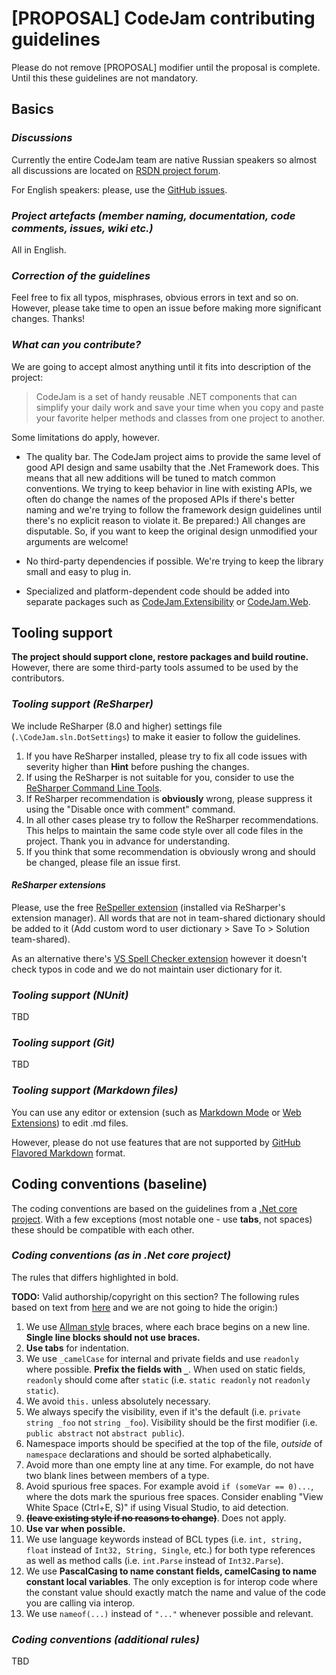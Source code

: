 # [PROPOSAL] CodeJam contributing guidelines
Please do not remove [PROPOSAL] modifier until the proposal is complete.
Until this these guidelines are not mandatory.

## Basics
### _Discussions_
Currently the entire CodeJam team are native Russian speakers so almost all discussions are located on [RSDN project forum](http://rsdn.ru/forum/prj.codejam/).

For English speakers: please, use the [GitHub issues](https://github.com/rsdn/CodeJam/issues). 

### _Project artefacts (member naming, documentation, code comments, issues, wiki etc.)_
All in English.

### _Correction of the guidelines_
Feel free to fix all typos, misphrases, obvious errors in text and so on.
However, please take time to open an issue before making more significant changes. Thanks!

### _What can you contribute?_
We are going to accept almost anything until it fits into description of the project:
>CodeJam is a set of handy reusable .NET components that can simplify your daily work and save your time when you copy and paste your favorite helper methods and classes from one project to another.

Some limitations do apply, however.

* The quality bar. The CodeJam project aims to provide the same level of good API design and same usabilty that the  .Net Framework does. This means that all new additions will be tuned to match common conventions. We trying to keep behavior in line with existing APIs, we often do change the names of the proposed APIs if there's better naming and we're trying to follow the framework design guidelines until there's no explicit reason to violate it. Be prepared:)
 All changes are disputable. So, if you want to keep the original design unmodified your arguments are welcome!
 
* No third-party dependencies if possible. We're trying to keep the library small and easy to plug in.

* Specialized and platform-dependent code should be added into separate packages such as [CodeJam.Extensibility](https://github.com/rsdn/CodeJam.Extensibility)  or [CodeJam.Web](https://github.com/rsdn/CodeJam.Web).

## Tooling support
**The project should support clone, restore packages and build routine.**
However, there are some third-party tools assumed to be used by the contributors.

### _Tooling support (ReSharper)_

We include ReSharper (8.0 and higher) settings file (`.\CodeJam.sln.DotSettings`) to make it easier to follow the guidelines.

1. If you have ReSharper installed, please try to fix all code issues with severity higher than **Hint** before pushing the changes.
1. If using the ReSharper is not suitable for you, consider to use the [ReSharper Command Line Tools](https://www.jetbrains.com/resharper/features/command-line.html).
1. If ReSharper recommendation is **obviously** wrong, please suppress it using the "Disable once with comment" command.
1. In all other cases please try to follow the ReSharper recommendations. This helps to maintain the same code style over all code files in the project. Thank you in advance for understanding.
1. If you think that some recommendation is obviously wrong and should be changed, please file an issue first. 

#### _ReSharper extensions_
Please, use the free [ReSpeller extension](https://resharper-plugins.jetbrains.com/packages/ReSpeller/) (installed via ReSharper's extension manager). All words that are not in team-shared dictionary should be added to it (Add custom word to user dictionary > Save To > Solution team-shared).

As an alternative there's [VS Spell Checker extension](https://visualstudiogallery.msdn.microsoft.com/a23de100-31a1-405c-b4b7-d6be40c3dfff) however it doesn't check typos in code and we do not maintain user dictionary for it. 

### _Tooling support (NUnit)_
TBD

### _Tooling support (Git)_
TBD

### _Tooling support (Markdown files)_
You can use any editor or extension (such as [Markdown Mode](https://visualstudiogallery.msdn.microsoft.com/0855e23e-4c4c-4c82-8b39-24ab5c5a7f79) or [Web Extensions](https://visualstudiogallery.msdn.microsoft.com/ee6e6d8c-c837-41fb-886a-6b50ae2d06a2)) to edit .md files.

However, please do not use features that are not supported by [GitHub Flavored Markdown](https://guides.github.com/features/mastering-markdown/) format.

## Coding conventions (baseline)
The coding conventions are based on the guidelines from a [.Net core project](https://github.com/dotnet/corefx/blob/master/Documentation/coding-guidelines/coding-style.md).
With a few exceptions (most notable one - use **tabs**, not spaces) these should be compatible with each other.

### _Coding conventions (as in .Net core project)_
The rules that differs highlighted in bold.

 **TODO:** Valid authorship/copyright on this section? The following rules based on text from [here](https://github.com/dotnet/corefx/blob/master/Documentation/coding-guidelines/coding-style.md) and we are not going to hide the origin:)

1. We use [Allman style](http://en.wikipedia.org/wiki/Indent_style#Allman_style) braces, where each brace begins on a new line. **Single line blocks should not use braces.**
2. **Use tabs** for indentation.
3. We use `_camelCase` for internal and private fields and use `readonly` where possible. **Prefix the fields with `_`**. When used on static fields, `readonly` should come after `static` (i.e. `static readonly` not `readonly static`).
4. We avoid `this.` unless absolutely necessary. 
5. We always specify the visibility, even if it's the default (i.e.
   `private string _foo` not `string _foo`). Visibility should be the first modifier (i.e. 
   `public abstract` not `abstract public`).
6. Namespace imports should be specified at the top of the file, *outside* of
   `namespace` declarations and should be sorted alphabetically.
7. Avoid more than one empty line at any time. For example, do not have two
   blank lines between members of a type.
8. Avoid spurious free spaces.
   For example avoid `if (someVar == 0)...`, where the dots mark the spurious free spaces.
   Consider enabling "View White Space (Ctrl+E, S)" if using Visual Studio, to aid detection.
9. **~~(leave existing style if no reasons to change)~~**. Does not apply.
10. **Use var when possible.**
11. We use language keywords instead of BCL types (i.e. `int, string, float` instead of `Int32, String, Single`, etc.) for both type references as well as method calls (i.e. `int.Parse` instead of `Int32.Parse`).
12. We use **PascalCasing to name constant fields, camelCasing to name constant local variables**. The only exception is for interop code where the constant value should exactly match the name and value of the code you are calling via interop.
13. We use ```nameof(...)``` instead of ```"..."``` whenever possible and relevant.

### _Coding conventions (additional rules)_
TBD

